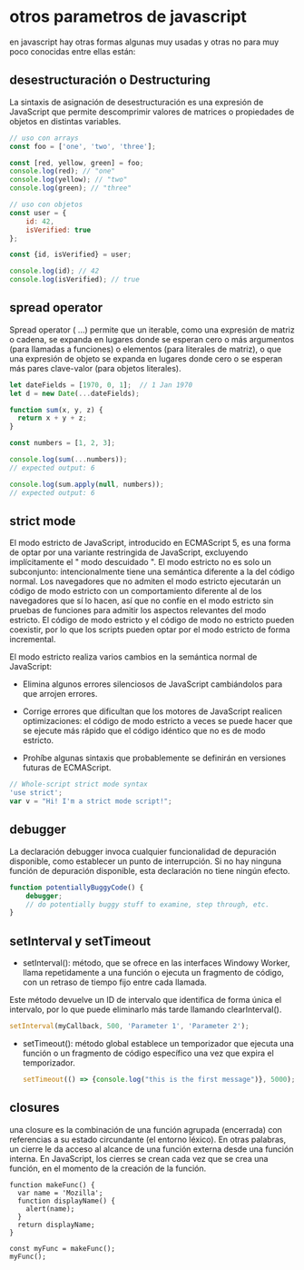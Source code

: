 # otros parametros de javascript

en javascript hay otras formas algunas muy usadas y otras no para muy poco conocidas entre ellas están:

## desestructuración o Destructuring

La sintaxis de asignación de desestructuración es una expresión de JavaScript que permite descomprimir valores de matrices o propiedades de objetos en distintas variables.

``` js
// uso con arrays
const foo = ['one', 'two', 'three'];

const [red, yellow, green] = foo;
console.log(red); // "one"
console.log(yellow); // "two"
console.log(green); // "three"

// uso con objetos
const user = {
    id: 42,
    isVerified: true
};

const {id, isVerified} = user;

console.log(id); // 42
console.log(isVerified); // true
```

## spread operator

Spread operator ( ...) permite que un iterable, como una expresión de matriz o cadena, se expanda en lugares donde se esperan cero o más argumentos (para llamadas a funciones) o elementos (para literales de matriz), o que una expresión de objeto se expanda en lugares donde cero o se esperan más pares clave-valor (para objetos literales).

``` js
let dateFields = [1970, 0, 1];  // 1 Jan 1970
let d = new Date(...dateFields);

function sum(x, y, z) {
  return x + y + z;
}

const numbers = [1, 2, 3];

console.log(sum(...numbers));
// expected output: 6

console.log(sum.apply(null, numbers));
// expected output: 6
```

## strict mode

El modo estricto de JavaScript, introducido en ECMAScript 5, es una forma de optar por una variante restringida de JavaScript, excluyendo implícitamente el " modo descuidado ". El modo estricto no es solo un subconjunto: intencionalmente tiene una semántica diferente a la del código normal. Los navegadores que no admiten el modo estricto ejecutarán un código de modo estricto con un comportamiento diferente al de los navegadores que sí lo hacen, así que no confíe en el modo estricto sin pruebas de funciones para admitir los aspectos relevantes del modo estricto. El código de modo estricto y el código de modo no estricto pueden coexistir, por lo que los scripts pueden optar por el modo estricto de forma incremental.

El modo estricto realiza varios cambios en la semántica normal de JavaScript:
- Elimina algunos errores silenciosos de JavaScript cambiándolos para que arrojen errores.
- Corrige errores que dificultan que los motores de JavaScript realicen optimizaciones: el código de modo estricto a veces se puede hacer que se ejecute más rápido que el código idéntico que no es de modo estricto.

- Prohíbe algunas sintaxis que probablemente se definirán en versiones futuras de ECMAScript.

``` js
// Whole-script strict mode syntax
'use strict';
var v = "Hi! I'm a strict mode script!";
```

## debugger

La declaración debugger invoca cualquier funcionalidad de depuración disponible, como establecer un punto de interrupción. Si no hay ninguna función de depuración disponible, esta declaración no tiene ningún efecto.

``` js
function potentiallyBuggyCode() {
    debugger;
    // do potentially buggy stuff to examine, step through, etc.
}
```

## setInterval y setTimeout

- setInterval(): método, que se ofrece en las interfaces Windowy Worker, llama repetidamente a una función o ejecuta un fragmento de código, con un retraso de tiempo fijo entre cada llamada.

Este método devuelve un ID de intervalo que identifica de forma única el intervalo, por lo que puede eliminarlo más tarde llamando clearInterval().
  ``` js
  setInterval(myCallback, 500, 'Parameter 1', 'Parameter 2');
  ```
 
- setTimeout(): método global establece un temporizador que ejecuta una función o un fragmento de código específico una vez que expira el temporizador.
  ``` js
  setTimeout(() => {console.log("this is the first message")}, 5000);
  ```
  
## closures

una closure es la combinación de una función agrupada (encerrada) con referencias a su estado circundante (el entorno léxico). En otras palabras, un cierre le da acceso al alcance de una función externa desde una función interna. En JavaScript, los cierres se crean cada vez que se crea una función, en el momento de la creación de la función.

```
function makeFunc() {
  var name = 'Mozilla';
  function displayName() {
    alert(name);
  }
  return displayName;
}

const myFunc = makeFunc();
myFunc();
```